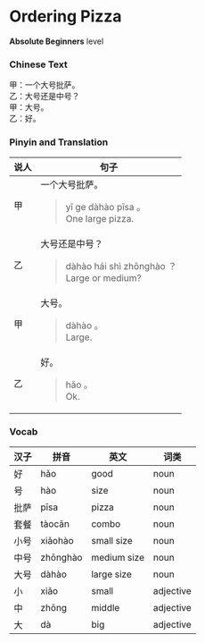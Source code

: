 # Ordering Pizza
**Absolute Beginners** level
### Chinese Text
甲：一个大号批萨。<br />乙：大号还是中号？<br />甲：大号。<br />乙：好。

### Pinyin and Translation
|说人|句子|
|----|----|
|甲|一个大号批萨。<blockquote>yī ge dàhào pīsa 。<br />One large pizza.</blockquote>|
|乙|大号还是中号？<blockquote>dàhào hái shì zhōnghào ？<br />Large or medium?</blockquote>|
|甲|大号。<blockquote>dàhào 。<br />Large.</blockquote>|
|乙|好。<blockquote>hǎo 。<br />Ok.</blockquote>|
### Vocab
|汉子|拼音|英文|词类|
|----|----|----|----|
|好|hǎo|good|noun|
|号|hào|size|noun|
|批萨|pīsa|pizza|noun|
|套餐|tàocān|combo|noun|
|小号|xiǎohào|small size|noun|
|中号|zhōnghào|medium size|noun|
|大号|dàhào|large size|noun|
|小|xiǎo|small|adjective|
|中|zhōng|middle|adjective|
|大|dà|big|adjective|